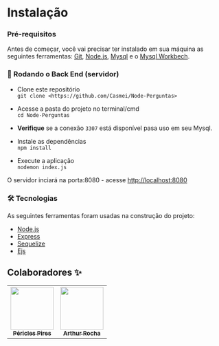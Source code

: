 # Instalação

### Pré-requisitos

Antes de começar, você vai precisar ter instalado em sua máquina as seguintes ferramentas:
[Git](https://git-scm.com), [Node.js](https://nodejs.org/en/), [Mysql](https://www.mysql.com/) e o [Mysql Workbech](https://www.mysql.com/products/workbench/).

### 🎲 Rodando o Back End (servidor)
- Clone este repositório <br>
```git clone <https://github.com/Casmei/Node-Perguntas>```

- Acesse a pasta do projeto no terminal/cmd <br>
```cd Node-Perguntas```

- **Verifique** se a conexão ```3307``` está disponível pasa uso em seu Mysql. <br>

- Instale as dependências <br>
```npm install```

- Execute a aplicação <br>
```nodemon index.js```

O servidor inciará na porta:8080 - acesse <http://localhost:8080> 

### 🛠 Tecnologias

As seguintes ferramentas foram usadas na construção do projeto:

- [Node.js](https://nodejs.org/en/)
- [Express](https://expressjs.com/pt-br/)
- [Sequelize](https://www.typescriptlang.org/)
- [Ejs](https://ejs.co/)

## Colaboradores ✨

<table>
  <tr>
    <td align="center"><a href="https://github.com/bitpickle"><img src="https://avatars.githubusercontent.com/u/52581118" width="100px;" alt=""/><br /><sub><b>Péricles Pires</b></sub></td>
    <td align="center"><a href="https://github.com/ArthurRAmaral"><img src="https://avatars.githubusercontent.com/u/48517851" width="100px;"  alt=""/><br /><sub><b>Arthur Rocha</b></sub></a><br /></td>
    
  </tr>



